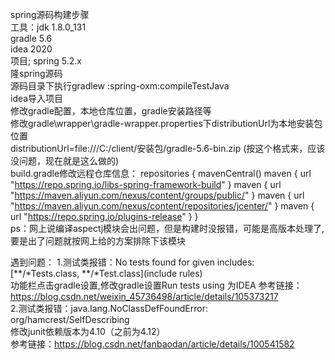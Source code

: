 spring源码构建步骤  
工具：jdk  1.8.0_131  
           gradle   5.6   
    idea  2020   
项目;   spring  5.2.x   
隆spring源码  
源码目录下执行gradlew :spring-oxm:compileTestJava  
idea导入项目  
修改gradle配置，本地仓库位置，gradle安装路径等  
修改gradle\wrapper\gradle-wrapper.properties下distributionUrl为本地安装包位置  
distributionUrl=file\:///C:/client/安装包/gradle-5.6-bin.zip
(按这个格式来，应该没问题，现在就是这么做的)  
build.gradle修改远程仓库信息：
repositories {
   			mavenCentral()
   			maven { url "https://repo.spring.io/libs-spring-framework-build" }
  			 maven { url "https://maven.aliyun.com/nexus/content/groups/public/" }
  			 maven { url "https://maven.aliyun.com/nexus/content/repositories/jcenter/" }
   			maven { url "https://repo.spring.io/plugins-release" }
}  
ps：网上说编译aspectj模块会出问题，但是构建时没报错，可能是高版本处理了,要是出了问题就按网上给的方案排除下该模块

遇到问题：
1.测试类报错：No tests found for given includes: [**/*Tests.class, **/*Test.class](include rules)    
  功能栏点击gradle设置,修改gradle设置Run tests using 为IDEA
  参考链接：https://blog.csdn.net/weixin_45736498/article/details/105373217  
2.测试类报错：java.lang.NoClassDefFoundError: org/hamcrest/SelfDescribing  
修改junit依赖版本为4.10（之前为4.12）  
参考链接：https://blog.csdn.net/fanbaodan/article/details/100541582